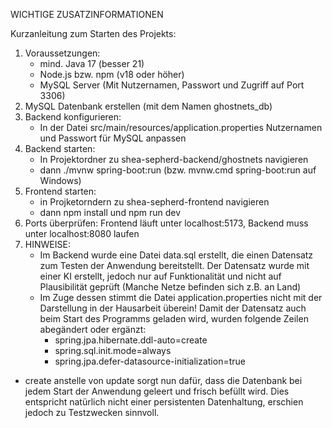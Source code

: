 WICHTIGE ZUSATZINFORMATIONEN 

Kurzanleitung zum Starten des Projekts:
1. Voraussetzungen:
   - mind. Java 17 (besser 21)
   - Node.js bzw. npm (v18 oder höher)
   - MySQL Server (Mit Nutzernamen, Passwort und Zugriff auf Port 3306)
2. MySQL Datenbank erstellen (mit dem Namen ghostnets_db)
4. Backend konfigurieren:
   - In der Datei src/main/resources/application.properties Nutzernamen und Passwort für MySQL anpassen
5. Backend starten:
   - In Projektordner zu shea-sepherd-backend/ghostnets navigieren
   - dann ./mvnw spring-boot:run (bzw. mvnw.cmd spring-boot:run auf Windows)
6. Frontend starten:
   - in Projketorndern zu shea-sepherd-frontend navigieren
   - dann npm install und npm run dev
7. Ports überprüfen: Frontend läuft unter localhost:5173, Backend muss unter localhost:8080 laufen
8. HINWEISE:
   - Im Backend wurde eine Datei data.sql erstellt, die einen Datensatz zum Testen der Anwendung bereitstellt. Der Datensatz wurde mit einer KI erstellt,
     jedoch nur auf Funktionalität und nicht auf Plausibilität geprüft (Manche Netze befinden sich z.B. an Land) 
   - Im Zuge dessen stimmt die Datei application.properties nicht mit der Darstellung in der Hausarbeit überein! Damit der Datensatz auch beim Start des
     Programms geladen wird, wurden folgende Zeilen abegändert oder ergänzt:
     - spring.jpa.hibernate.ddl-auto=create
     - spring.sql.init.mode=always
     - spring.jpa.defer-datasource-initialization=true
  - create anstelle von update sorgt nun dafür, dass die Datenbank bei jedem Start der Anwendung geleert und frisch befüllt wird. Dies entspricht natürlich
    nicht einer persistenten Datenhaltung, erschien jedoch zu Testzwecken sinnvoll. 
